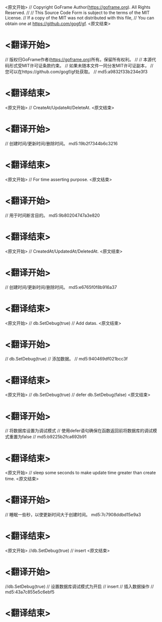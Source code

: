
<原文开始>
// Copyright GoFrame Author(https://goframe.org). All Rights Reserved.
//
// This Source Code Form is subject to the terms of the MIT License.
// If a copy of the MIT was not distributed with this file,
// You can obtain one at https://github.com/gogf/gf.
<原文结束>

# <翻译开始>
// 版权归GoFrame作者(https://goframe.org)所有。保留所有权利。
//
// 本源代码形式受MIT许可证条款约束。
// 如果未随本文件一同分发MIT许可证副本，
// 您可以在https://github.com/gogf/gf处获取。
// md5:a9832f33b234e3f3
# <翻译结束>


<原文开始>
// CreateAt/UpdateAt/DeleteAt.
<原文结束>

# <翻译开始>
// 创建时间/更新时间/删除时间。 md5:19b2f7344b6c3216
# <翻译结束>


<原文开始>
// For time asserting purpose.
<原文结束>

# <翻译开始>
// 用于时间断言目的。 md5:9b80204747a3e820
# <翻译结束>


<原文开始>
// CreatedAt/UpdatedAt/DeletedAt.
<原文结束>

# <翻译开始>
// 创建时间/更新时间/删除时间。 md5:e6765f0f8b916a37
# <翻译结束>


<原文开始>
	// db.SetDebug(true)
	// Add datas.
<原文结束>

# <翻译开始>
// db.SetDebug(true)
// 添加数据。
// md5:940469df021bcc3f
# <翻译结束>


<原文开始>
	// db.SetDebug(true)
	// defer db.SetDebug(false)
<原文结束>

# <翻译开始>
// 将数据库设置为调试模式
// 使用defer语句确保在函数返回前将数据库的调试模式重置为false
// md5:b9225b2fca692b91
# <翻译结束>


<原文开始>
// sleep some seconds to make update time greater than create time.
<原文结束>

# <翻译开始>
// 睡眠一些秒，以使更新时间大于创建时间。 md5:7c7908ddbd15e9a3
# <翻译结束>


<原文开始>
	//db.SetDebug(true)
	// insert
<原文结束>

# <翻译开始>
//db.SetDebug(true) // 设置数据库调试模式为开启
// insert // 插入数据操作
// md5:43a7c855e5c6ebf5
# <翻译结束>

